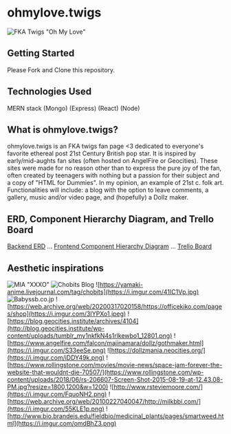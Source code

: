 # ohmylove.twigs
![FKA Twigs "Oh My Love"](https://ourculturemag.com/wp-content/uploads/2022/04/fka-twigs-oh-my-love-e1650443533457.jpg)
## Getting Started
Please Fork and Clone this repository.
## Technologies Used
MERN stack
(Mongo)
(Express)
(React)
(Node)
## What is ohmylove.twigs?
ohmylove.twigs is an FKA twigs fan page <3 dedicated to everyone's favorite ethereal post 21st Century British pop star. It is inspired by early/mid-aughts fan sites (often hosted on AngelFire or Geocities). These sites were made for no reason other than to express the pure joy of the fan, often created by teenagers with nothing but a passion for their subject and a copy of "HTML for Dummies". In my opinion, an example of 21st c. folk art.
Functionalities will include: a blog with the option to leave comments, a gallery, music and/or video page, and (hopefully) a Dollz maker.
## ERD, Component Hierarchy Diagram, and Trello Board
[Backend ERD](https://lucid.app/lucidchart/d7396ff7-9e4c-4a92-af7e-645aeba4ee45/edit?invitationId=inv_c7041a1c-dc69-484d-80b4-2c61da23629f)
...
[Frontend Component Hierarchy Diagram](https://lucid.app/lucidchart/5ba3e554-0885-492a-b7b3-ccb35ca3613c/edit?invitationId=inv_913e0d6e-e6fc-41a6-8b13-b565e0760308)
...
[Trello Board](https://lucid.app/lucidchart/5ba3e554-0885-492a-b7b3-ccb35ca3613c/edit?invitationId=inv_913e0d6e-e6fc-41a6-8b13-b565e0760308)
## Aesthetic inspirations
![MIA "XXXO"](https://www.normanrecords.com/artwork/medium/6/120256-mia-xxxo.jpg)
![Chobits Blog](https://i.imgur.com/iU4OTqc.jpg)
![https://yamaki-anime.livejournal.com/tag/chobits](https://i.imgur.com/41IC1Vp.jpg)
![Babyssb.co.jp](https://i.imgur.com/M53xXZ9.png)
![https://web.archive.org/web/20200317020158/https://officekiko.com/pages/shop](https://i.imgur.com/3IYPXo1.jpeg)
![https://blog.geocities.institute/archives/4104](http://blog.geocities.institute/wp-content/uploads/tumblr_my1nkfkN4s1rlkewbo1_12801.png)
![https://www.angelfire.com/falcon/majinamara/dollz/gothmaker.html](https://i.imgur.com/S33eeSe.png)
![https://dollzmania.neocities.org/](https://i.imgur.com/iDDY49k.png)
![https://www.rollingstone.com/movies/movie-news/space-jam-forever-the-website-that-wouldnt-die-70507/](https://www.rollingstone.com/wp-content/uploads/2018/06/rs-206607-Screen-Shot-2015-08-19-at-12.43.08-PM.jpg?resize=1800,1200&w=1200)
![http://www.rsteviemoore.com/](https://i.imgur.com/FquoNH2.png)
![https://web.archive.org/web/20100227040047/http://milkbbi.com/](https://i.imgur.com/55KLE1p.png)
![http://www.bio.brandeis.edu/fieldbio/medicinal_plants/pages/smartweed.html](https://i.imgur.com/omdBhZ3.png)
